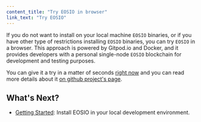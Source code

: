 ```yaml
---
content_title: "Try EOSIO in browser"
link_text: "Try EOSIO"
---
```


If you do not want to install on your local machine `EOSIO` binaries, or if you have other type of restrictions installing `EOSIO` binaries, you can try `EOSIO` in a browser. This approach is powered by Gitpod.io and Docker, and it provides developers with a personal single-node `EOSIO` blockchain for development and testing purposes.

You can give it a try in a matter of seconds [right now](https://gitpod.io/#https://github.com/EOSIO/eosio-web-ide) and you can read more details about it [on github project's page](https://github.com/EOSIO/eosio-web-ide).

## What's Next?
- [Getting Started](/welcome/latest/getting-started/development-environment/introduction): Install EOSIO in your local development environment.
